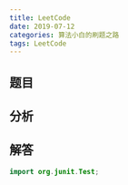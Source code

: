 ```yaml
---
title: LeetCode
date: 2019-07-12
categories: 算法小白的刷题之路
tags: LeetCode
---
```


## 题目



## 分析



## 解答

````java
import org.junit.Test;


````










